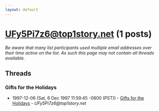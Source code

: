 ```yaml
---
layout: default
---
```


# UFy5Pi7z6@top1story.net (1 posts)

_Be aware that many list participants used multiple email addresses over their time active on the list. As such this page may not contain all threads available._

## Threads

### Gifts for the Holidays
+ 1997-12-06 (Sat, 6 Dec 1997 11:59:45 -0800 (PST)) - [Gifts for the Holidays](/archive/1997/12/11f79c70101481b9bd7301118441b7a514ad547d316c1039a2a8cd09cc65b558) - _UFy5Pi7z6@top1story.net_

